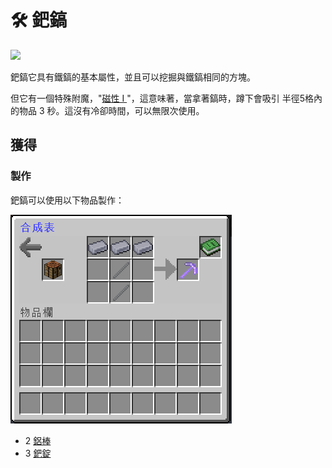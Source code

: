 # 🛠 鈀鎬



![](https://camo.githubusercontent.com/f46f84a8e513af58c496b88dca8252b1602d06c4378a0e9b472b21a65a019aaa/68747470733a2f2f692e696d6775722e636f6d2f6f63485a7146582e676966)

鈀鎬它具有鐵鎬的基本屬性，並且可以挖掘與鐵鎬相同的方塊。

但它有一個特殊附魔，"[磁性 I ](../te-shu-fu-mo/magnetic.md)"，這意味著，當拿著鎬時，蹲下會吸引 半徑5格內的物品 3 秒。這沒有冷卻時間，可以無限次使用。

## 獲得

### 製作

鈀鎬可以使用以下物品製作：

![](<../.gitbook/assets/image (87).png>)

* 2 [鋁棒](Aluminium-Rod.md)
* 3 [鈀錠](Palladium-Ingot.md)
